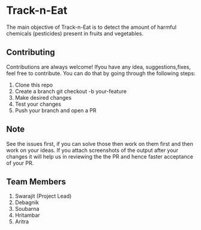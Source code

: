 # Track-n-Eat
The main objective of Track-n-Eat is to detect the amount of harmful chemicals (pesticides) present in fruits and vegetables. 

## Contributing
Contributions are always welcome! Ifyou have any idea, suggestions,fixes, feel free to contribute. You can do that by going through the following steps:

1. Clone this repo
2. Create a branch git checkout -b your-feature
3. Make desired changes
4. Test your changes
5. Push your branch and open a PR

## Note
See the issues first, if you can solve those then work on them first and then work on your ideas.
If you attach screenshots of the output after your changes it will help us in reviewing the the PR and hence faster acceptance of your PR.

## Team Members
1. Swarajit (Project Lead)
2. Debagnik
3. Soubarna
4. Hritambar
5. Aritra


